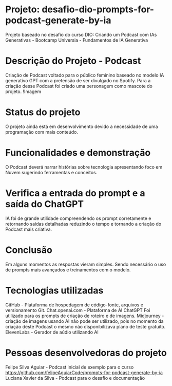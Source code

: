 # Projeto: desafio-dio-prompts-for-podcast-generate-by-ia
Projeto baseado no desafio do curso DIO: Criando um Podcast com IAs Generativas - Bootcamp Universia - Fundamentos de IA Generativa
# Descrição do Projeto - Podcast
Criação de Podcast voltado para o público feminino baseado no modelo IA generativo GPT com a pretensão de ser divulgado no Spotify. Para a criação desse Podcast foi criado uma personagem como mascote do projeto.
!Imagem

# Status do projeto
O projeto ainda está em desenvolvimento devido a necessidade de uma programação com mais conteúdo.

# Funcionalidades e demonstração
O Podcast deverá narrar histórias sobre tecnologia apresentando foco em Nuvem sugerindo ferramentas e conceitos.

# Verifica a entrada do prompt e a saída do ChatGPT
IA foi de grande utilidade compreendendo os prompt corretamente e retornando saídas detalhadas reduzindo o tempo e tornando a criação do Podcast mais criativa.

# Conclusão
Em alguns momentos as respostas vieram simples. Sendo necessário o uso de prompts mais avançados e treinamentos com o modelo.

# Tecnologias utilizadas
GitHub - Plataforma de hospedagem de código-fonte, arquivos e versionamento Git.
Chat.openai.com - Plataforma de AI ChatGPT
Foi utilizado para os prompts de criação de roteiro e de imagens.
Midjourney - criação de imagens usando AI não pode ser utilizado, pois no momento da criação deste Podcast o mesmo não disponibilizava plano de teste gratuito.
ElevenLabs - Gerador de aúdio utilizando AI

# Pessoas desenvolvedoras do projeto
Felipe Silva Aguiar - Podcast inicial de exemplo para o curso
https://github.com/felipeAguiarCode/prompts-for-podcast-generate-by-ia
Luciana Xavier da Silva - Podcast para o desafio e documentação
